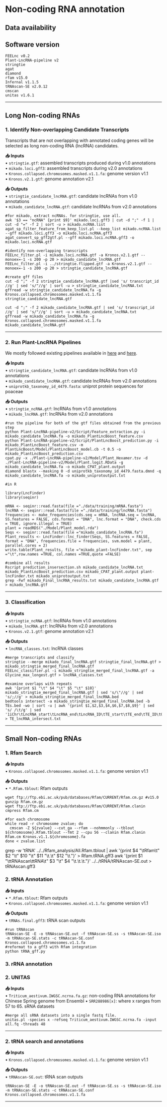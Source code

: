 # Non-coding RNA annotation

## Data availability 

## Software version

```
FEELnc v0.2
Plant-LncRNA-pipeline v2
stringtie
agat
diamond
rfam v15.0
Infernal v1.1.5
tRNAscan-SE v2.0.12
cmscan
unitas v1.6.1
```

---

## Long Non-coding RNAs

### 1. Identify Non-overlapping Candidate Transcripts  
Transcripts that are not overlapping with annotated coding genes will be selected as long non-coding RNA (lncRNA) candidates.   

**📥 Inputs**    
• `stringtie.gtf`: assembled transcripts produced during v1.0 annotations  
• `mikado.loci.gff3`: assembled transcripts during v2.0 annotations      
• `Kronos.collapsed.chromosomes.masked.v1.1.fa`: genome version v1.1  
• `Kronos.v2.1.gtf`: genome annotation v2.1  

**📥 Outputs**   
• `stringtie_candidate_lncRNA.gtf`: candidate lncRNAs from v1.0 annotations    
• `mikado_candidate_lncRNA.gtf`: candidate lncRNAs from v2.0 annotations    

```
#for mikado, extract ncRNAs. for stringtie, use all. 
awk '$3 == "ncRNA" {print $9}' mikado.loci.gff3 | cut -d ";" -f 1 | cut -d "=" -f 2 | sort -u > mikado.ncRNA.list
agat_sp_filter_feature_from_keep_list.pl --keep_list mikado.ncRNA.list --gff mikado.loci.gff3 -o mikado.loci.ncRNA.gff3
agat_convert_sp_gff2gtf.pl --gff mikado.loci.ncRNA.gff3 -o mikado.loci.ncRNA.gtf
```

```
#identify non-overlapping transcripts 
FEELnc_filter.pl -i mikado.loci.ncRNA.gtf -a Kronos.v2.1.gtf --monoex=-1 -s 200 -p 20 > mikado_candidate_lncRNA.gtf
FEELnc_filter.pl -i ../stringtie.flipped.gtf -a Kronos.v2.1.gtf --monoex=-1 -s 200 -p 20 > stringtie_candidate_lncRNA.gtf
```

```
#create gff files
cut -d ";" -f 2 stringtie_candidate_lncRNA.gtf |sed 's/ transcript_id //g' | sed 's/"//g' | sort -u > stringtie_candidate_lncRNA.txt
gffread -w stringtie_candidate_lncRNA.fa -g Kronos.collapsed.chromosomes.masked.v1.1.fa stringtie_candidate_lncRNA.gtf

cut -d ";" -f 2 mikado_candidate_lncRNA.gtf | sed 's/ transcript_id //g' | sed 's/"//g' | sort -u > mikado_candidate_lncRNA.txt
gffread -w mikado_candidate_lncRNA.fa -g Kronos.collapsed.chromosomes.masked.v1.1.fa mikado_candidate_lncRNA.gtf
```
---

### 2. Run Plant-LncRNA Pipelines
We mostly followed existing pipelines available in [here](https://github.com/xuechantian/Plant-LncRNA-pipeline-v2) and [here](https://github.com/xuechantian/Plant-LncRNA-pipline).  

**📥 Inputs**  
• `stringtie_candidate_lncRNA.gtf`: candidate lncRNAs from v1.0 annotations  
• `mikado_candidate_lncRNA.gtf`: candidate lncRNAs from v2.0 annotations  
• `uniprotkb_taxonomy_id_4479.fasta`: uniprot protein sequences for poaceae 

**📥 Outputs**  
• `stringtie_ncRNA.gtf`: lncRNAs from v1.0 annotations  
• `mikado_lncRNA.gtf`: lncRNAs from v2.0 annotations  

```
#run the pipeline for both of the gtf files obtained from the previous step 
python Plant-LncRNA-pipeline-v2/Script/Feature_extraction.py -i mikado_candidate_lncRNA.fa -o mikado_PlantLncBoost_feature.csv
python Plant-LncRNA-pipeline-v2/Script/PlantLncBoost_prediction.py -i mikado_PlantLncBoost_feature.csv -m PlantLncBoost/Model/PlantLncBoost_model.cb -t 0.5 -o mikado_PlantLncBoost_prediction.csv
cpat.py -x ./Plant-LncRNA-pipeline-v2/Model/Plant_Hexamer.tsv -d ./Plant-LncRNA-pipeline-v2/Model/Plant.logit.RData -g mikado_candidate_lncRNA.fa -o mikado_CPAT_plant.output
diamond blastx --masking 0 -d uniprotkb_taxonomy_id_4479.fasta.dmnd -q mikado_candidate_lncRNA.fa -o mikado_uniprotoutput.txt
```

```
#in R

library(LncFinder)
library(seqinr)

mRNA <- seqinr::read.fasta(file ="./data/training/mRNA.fasta")
lncRNA <- seqinr::read.fasta(file ="./data/training/lncRNA.fasta")
frequencies <- make_frequencies(cds.seq = mRNA, lncRNA.seq = lncRNA, SS.features = FALSE, cds.format = "DNA", lnc.format = "DNA", check.cds = TRUE, ignore.illegal = TRUE)
plant = readRDS("./Model/Plant_model.rda")
Seqs <- seqinr::read.fasta(file ="mikado_candidate_lncRNA.fa")
Plant_results <- LncFinder::lnc_finder(Seqs, SS.features = FALSE, format = "DNA", frequencies.file = frequencies, svm.model = plant, parallel.cores = 2)
write.table(Plant_results, file ="mikado_plant-lncFinder.txt", sep ="\t",row.names =TRUE, col.names =TRUE,quote =FALSE)
```

```
#combine all results
Rscript prediction_insersection.sh mikado_candidate_lncRNA.txt mikado_PlantLncBoost_prediction.csv mikado_CPAT_plant.output plant-lncFinder.txt mikado_uniprotoutput.txt
grep -Fwf mikado_Final_lncRNA_results.txt mikado_candidate_lncRNA.gtf > mikado_lncRNA.gtf
```
---

### 3. Classification  

**📥 Inputs**  
• `stringtie_ncRNA.gtf`: lncRNAs from v1.0 annotations    
• `mikado_lncRNA.gtf`: lncRNAs from v2.0 annotations    
• `Kronos.v2.1.gtf`: genome annotation v2.1  

**📥 Outputs**  
• `lncRNA_classes.txt`: lncRNA classes  

```
#merge transcripts and classify
stringtie --merge mikado_final_lncRNA.gtf stringtie_final_lncRNA.gtf > mikado_stringtie_merged_final_lncRNA.gtf
FEELnc_classifier.pl -i mikado_stringtie_merged_final_lncRNA.gtf -a Glycine_max_longest.gtf > lncRNA_classes.txt
```

```
#examine overlaps with repeats
awk '{print $1 "\t" $4 "\t" $5 "\t" $10}' mikado_stringtie_merged_final_lncRNA.gtf | sed 's/\"//g' | sed 's/;//g' > mikado_stringtie_merged_final_lncRNA.bed
bedtools intersect -a mikado_stringtie_merged_final_lncRNA.bed -b TEs.bed -wo | sort -u | awk '{print $1,$2,$3,$4,$6,$7,$8,$9}' | sed 's/ /\t/g' | sed '1iChr\tLncRNA_start\tLncRNA_end\tLncRNA_ID\tTE_start\tTE_end\tTE_ID\tOverlap' > TE_lncRNA_intersect.txt
```

---


## Small Non-coding RNAs

### 1. Rfam Search  
**📥 Inputs**    
• `Kronos.collapsed.chromosomes.masked.v1.1.fa`: genome version v1.1    

**📥 Outputs**   
• `*.Rfam.tblout`: Rfam outputs  
 
```
wget ftp://ftp.ebi.ac.uk/pub/databases/Rfam/CURRENT/Rfam.cm.gz #v15.0 
gunzip Rfam.cm.gz
wget ftp://ftp.ebi.ac.uk/pub/databases/Rfam/CURRENT/Rfam.clanin
cmpress Rfam.cm
```

```
#for each chromosome
while read -r chromosome zvalue; do
  cmscan -Z ${zvalue} --cut_ga --rfam --nohmmonly --tblout ${chromosome}.Rfam.tblout --fmt 2 --cpu 56 --clanin Rfam.clanin Rfam.cm Kronos.v1.1.${chromosome}.fa
done < zvalue.list
```

grep -w 'tRNA' ../../Rfam_analysis/All.Rfam.tblout |  awk '{print $4 "\tRfam\t" $2 "\t" $10 "\t" $11 "\t.\t" $12 "\t."}' > Rfam.tRNA.gff3
awk '{print $1 "\ttRNAscan\ttRNA\t" $3 "\t" $4 "\t.\t.\t."}'   ../../tRNA/tRNAscan-SE.out > tRNAscan.gff3


### 2. tRNA Annotation

**📥 Inputs**  
• `*.Rfam.tblout`: Rfam outputs  
• `Kronos.collapsed.chromosomes.masked.v1.1.fa`: genome version v1.1  

**📥 Outputs**  
• `tRNAs.final.gff3`: tRNA scan outputs

```
#run tRNAscan
tRNAscan-SE -E -o tRNAscan-SE.out -f tRNAscan-SE.ss -s tRNAscan-SE.iso -m tRNAscan-SE.stats -c tRNAscan-SE.conf Kronos.collapsed.chromosomes.v1.1.fa
#reformat to a gff3 with Rfam integration
python tRNA_gff.py
```

### 3. rRNA annotation



### 2. UNITAS

**📥 Inputs**    
• `Triticum_aestivum.IWGSC.ncrna.fa.gz`: non-coding RNA annotations for Chinese Spring genome from Ensembl
• `SRR288986[x]`: where x ranges from 57 to 65. sRNA datasets

```
#merge all sRNA datasets into a single fastq file. 
unitas.pl -species x -refseq Triticum_aestivum.IWGSC.ncrna.fa -input all.fq -threads 48
```

---

### 2. tRNA search and annotations

**📥 Inputs**  
• `Kronos.collapsed.chromosomes.masked.v1.1.fa`: genome version v1.1  


**📥 Outputs**  
• `tRNAscan-SE.out`: tRNA scan outputs

```
tRNAscan-SE -E -o tRNAscan-SE.out -f tRNAscan-SE.ss -s tRNAscan-SE.iso -m tRNAscan-SE.stats -c tRNAscan-SE.conf Kronos.collapsed.chromosomes.v1.1.fa
```
---




